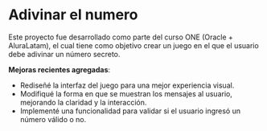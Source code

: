 # Adivinar el numero

Este proyecto fue desarrollado como parte del curso ONE (Oracle + AluraLatam), el cual tiene como objetivo crear un juego en el que el usuario debe adivinar un número secreto.

**Mejoras recientes agregadas**:

- Rediseñé la interfaz del juego para una mejor experiencia visual.
- Modifiqué la forma en que se muestran los mensajes al usuario, mejorando la claridad y la interacción.
- Implementé una funcionalidad para validar si el usuario ingresó un número válido o no.
